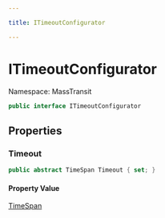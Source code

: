 ```yaml
---

title: ITimeoutConfigurator

---
```


# ITimeoutConfigurator

Namespace: MassTransit

```csharp
public interface ITimeoutConfigurator
```

## Properties

### **Timeout**

```csharp
public abstract TimeSpan Timeout { set; }
```

#### Property Value

[TimeSpan](https://learn.microsoft.com/en-us/dotnet/api/system.timespan)<br/>
